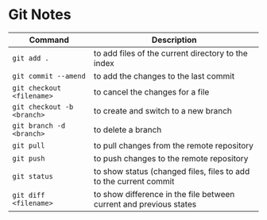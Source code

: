 # Git Notes

Command                    | Description
-------------------------- | ---------------------------
`git add .` | to add files of the current directory to the index
`git commit --amend` | to add the changes to the last commit
`git checkout <filename>` | to cancel the changes for a file
`git checkout -b <branch>` | to create and switch to a new branch
`git branch -d <branch>` | to delete a branch
`git pull` | to pull changes from the remote repository
`git push` | to push changes to the remote repository
`git status` | to show status (changed files, files to add to the current commit 
`git diff <filename>`| to show difference in the file between current and previous states 


